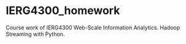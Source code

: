 # IERG4300_homework
Course work of IERG4300 Web-Scale Information Analytics. Hadoop Streaming with Python.
